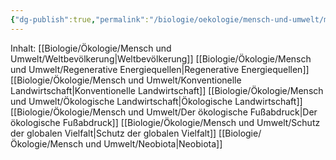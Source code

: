 ```yaml
---
{"dg-publish":true,"permalink":"/biologie/oekologie/mensch-und-umwelt/mensch-und-umwelt/"}
---
```


Inhalt:
[[Biologie/Ökologie/Mensch und Umwelt/Weltbevölkerung\|Weltbevölkerung]]
[[Biologie/Ökologie/Mensch und Umwelt/Regenerative Energiequellen\|Regenerative Energiequellen]]
[[Biologie/Ökologie/Mensch und Umwelt/Konventionelle Landwirtschaft\|Konventionelle Landwirtschaft]]
[[Biologie/Ökologie/Mensch und Umwelt/Ökologische Landwirtschaft\|Ökologische Landwirtschaft]]
[[Biologie/Ökologie/Mensch und Umwelt/Der ökologische Fußabdruck\|Der ökologische Fußabdruck]]
[[Biologie/Ökologie/Mensch und Umwelt/Schutz der globalen Vielfalt\|Schutz der globalen Vielfalt]]
[[Biologie/Ökologie/Mensch und Umwelt/Neobiota\|Neobiota]]
